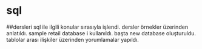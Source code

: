 # sql
##dersleri
sql ile ilgili konular sırasıyla işlendi.
dersler örnekler üzerinden anlatıldı.
sample retail database i kullanıldı.
başta new database oluşturuldu.
tablolar arası ilişkiler üzerinden yorumlamalar yapıldı.
